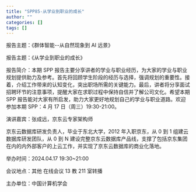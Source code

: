 ```yaml
---
title: "SPP85-从学业到职业的成长"
author: ""
categories: []
tags: []
---
```


报告主题：《群体智能--从自然现象到 AI 远景》

报告主题：《从学业到职业的成长》

报告简介：本期 SPP 报告主要分享讲者的学业与职业经历，为大家的学业与职业规划提供助力及参考。首先将回顾学生阶段的经历与选择，强调规划的重要性。接着，介绍工作带来的认知变化，突出职场所需的关键能力。最后，讲者将分享面试招聘环节的注意事项，提醒大家在求职过程中保持自信并了解公司文化。希望本期 SPP 报告能对大家有所启发，助力大家更好地规划自己的学业与职业道路。欢迎参加本期 SPP：4 月 17 日（周三）19:30-21:00。

演讲嘉宾：张成远，京东云专家架构师

京东云数据库研发负责人，毕业于东北大学，2012 年入职京东，从 0 到 1 组建云数据库研发团队，从 0 到 N 建设完整京东云数据库产品线，支撑了包括京东集团在内的内外部客户的上云工作，并实现了京东云数据库的商业化落地。

举办时间：2024.04.17 19:30~21:00

会议地点：其他 在线会议 13 教 211 室转播

主办单位：中国计算机学会
